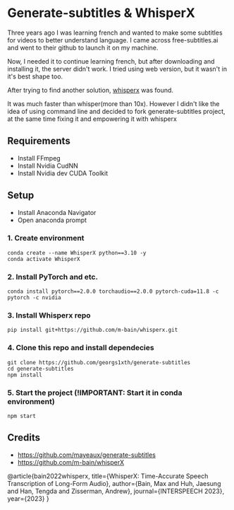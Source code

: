 # Generate-subtitles & WhisperX
Three years ago I was learning french and wanted to make some subtitles for videos to better understand language. I came across free-subtitles.ai and went to their github to launch it on my machine.

Now, I needed it to continue learning french, but after downloading and installing it, the server didn't work. I tried using web version, but it wasn't in it's best shape too. 

After trying to find another solution, [whisperx](https://github.com/m-bain/whisperX?ysclid=m988m22ajs631030856) was found.

It was much faster than whisper(more than 10x). However I didn't like the idea of using command line and decided to fork generate-subtitles project, at the same time fixing it and empowering it with whisperx 

## Requirements

- Install FFmpeg
- Install Nvidia CudNN
- Install Nvidia dev CUDA Toolkit 


## Setup

- Install Anaconda Navigator
- Open anaconda prompt

### 1. Create environment
```
conda create --name WhisperX python==3.10 -y
conda activate WhisperX
```
### 2. Install PyTorch and etc.
```
conda install pytorch==2.0.0 torchaudio==2.0.0 pytorch-cuda=11.8 -c pytorch -c nvidia
```
### 3. Install Whisperx repo
```
pip install git+https://github.com/m-bain/whisperx.git
```
### 4. Clone this repo and install dependecies
```
git clone https://github.com/georgs1xth/generate-subtitles
cd generate-subtitles
npm install
```
### 5. Start the project (!IMPORTANT: Start it in conda environment)
```
npm start
```

## Credits
 - https://github.com/mayeaux/generate-subtitles
 - https://github.com/m-bain/whisperX

@article{bain2022whisperx,
  title={WhisperX: Time-Accurate Speech Transcription of Long-Form Audio},
  author={Bain, Max and Huh, Jaesung and Han, Tengda and Zisserman, Andrew},
  journal={INTERSPEECH 2023},
  year={2023}
}